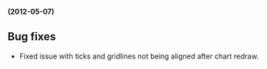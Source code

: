 **(2012-05-07)**
        

## Bug fixes 
- Fixed issue with ticks and gridlines not being aligned after chart redraw.